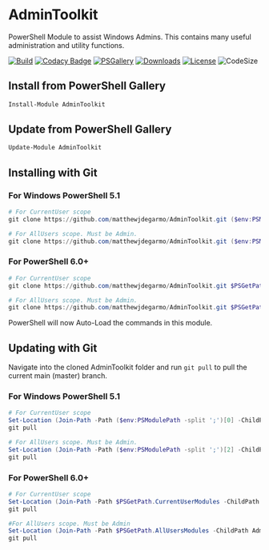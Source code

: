# AdminToolkit
PowerShell Module to assist Windows Admins. This contains many useful administration and utility functions.

<!-- [![Build Status](https://dev.azure.com/matthewjdegarmo/AdminToolkit/_apis/build/status/matthewjdegarmo.AdminToolkit?branchName=master)](https://dev.azure.com/matthewjdegarmo/AdminToolkit/_build/latest?definitionId=1&branchName=master) -->
[![Build](https://github.com/matthewjdegarmo/AdminToolkit/workflows/Build%20and%20Publish/badge.svg)](https://github.com/matthewjdegarmo/AdminToolkit/actions?query=workflow%3A%22Build+%2B+and+%2B+Publish%22)
[![Codacy Badge](https://app.codacy.com/project/badge/Grade/7032f1ab572241609ef3fc4e516352d1)](https://www.codacy.com/manual/matthewjdegarmo/AdminToolkit?utm_source=github.com&amp;utm_medium=referral&amp;utm_content=matthewjdegarmo/AdminToolkit&amp;utm_campaign=Badge_Grade)
[![PSGallery](https://img.shields.io/powershellgallery/v/AdminToolkit?color=G&label=PowerShell%20Gallery)](https://www.powershellgallery.com/packages/AdminToolkit/)
[![Downloads](https://img.shields.io/powershellgallery/dt/AdminToolkit?label=Downloads)](https://www.powershellgallery.com/packages/AdminToolkit/)
[![License](https://img.shields.io/github/license/matthewjdegarmo/AdminToolkit?color=g&label=License)](https://github.com/matthewjdegarmo/AdminToolkit/blob/master/LICENSE)
![CodeSize](https://img.shields.io/github/languages/code-size/matthewjdegarmo/AdminToolkit?label=Code%20Size)
<!--
[![Known Vulnerabilities](https://snyk.io/test/github/dwyl/hapi-auth-jwt2/badge.svg)](https://snyk.io/test/github/matthewjdegarmo/HelpDesk)
-->
## Install from PowerShell Gallery
```powershell
Install-Module AdminToolkit
```
## Update from PowerShell Gallery
```powershell
Update-Module AdminToolkit
```

## Installing with Git
### For Windows PowerShell 5.1 ###
```powershell
# For CurrentUser scope
git clone https://github.com/matthewjdegarmo/AdminToolkit.git ($env:PSModulePath -split ';')[0]

# For AllUsers scope. Must be Admin.
git clone https://github.com/matthewjdegarmo/AdminToolkit.git ($env:PSModulePath -split ';')[2]
```
### For PowerShell 6.0+ ###
```powershell
# For CurrentUser scope
git clone https://github.com/matthewjdegarmo/AdminToolkit.git $PSGetPath.CurrentUserModules

# For AllUsers scope. Must be Admin.
git clone https://github.com/matthewjdegarmo/AdminToolkit.git $PSGetPath.AllUsersModules
```

PowerShell will now Auto-Load the commands in this module.

## Updating with Git
Navigate into the cloned AdminToolkit folder and run `git pull` to pull the current main (master) branch.
### For Windows PowerShell 5.1 ###
```powershell
# For CurrentUser scope
Set-Location (Join-Path -Path ($env:PSModulePath -split ';')[0] -ChildPath AdminToolkit)
git pull

# For AllUsers scope. Must be Admin.
Set-Location (Join-Path -Path ($env:PSModulePath -split ';')[2] -ChildPath AdminToolkit)
git pull
```
### For PowerShell 6.0+ ###
```powershell
# For CurrentUser scope
Set-Location (Join-Path -Path $PSGetPath.CurrentUserModules -ChildPath AdminToolkit)
git pull

#For AllUsers scope. Must be Admin
Set-Location (Join-Path -Path $PSGetPath.AllUsersModules -ChildPath AdminToolkit)
git pull
```
